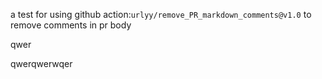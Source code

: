 a test for using github action:`urlyy/remove_PR_markdown_comments@v1.0` to remove comments in pr body

qwer

qwerqwerwqer